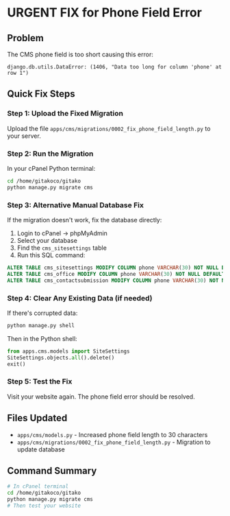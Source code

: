 # URGENT FIX for Phone Field Error

## Problem
The CMS phone field is too short causing this error:
```
django.db.utils.DataError: (1406, "Data too long for column 'phone' at row 1")
```

## Quick Fix Steps

### Step 1: Upload the Fixed Migration
Upload the file `apps/cms/migrations/0002_fix_phone_field_length.py` to your server.

### Step 2: Run the Migration
In your cPanel Python terminal:
```bash
cd /home/gitakoco/gitako
python manage.py migrate cms
```

### Step 3: Alternative Manual Database Fix
If the migration doesn't work, fix the database directly:

1. Login to cPanel → phpMyAdmin
2. Select your database
3. Find the `cms_sitesettings` table
4. Run this SQL command:
```sql
ALTER TABLE cms_sitesettings MODIFY COLUMN phone VARCHAR(30) NOT NULL DEFAULT '+234 (0) 901 234 5678';
ALTER TABLE cms_office MODIFY COLUMN phone VARCHAR(30) NOT NULL DEFAULT '';
ALTER TABLE cms_contactsubmission MODIFY COLUMN phone VARCHAR(30) NOT NULL DEFAULT '';
```

### Step 4: Clear Any Existing Data (if needed)
If there's corrupted data:
```bash
python manage.py shell
```
Then in the Python shell:
```python
from apps.cms.models import SiteSettings
SiteSettings.objects.all().delete()
exit()
```

### Step 5: Test the Fix
Visit your website again. The phone field error should be resolved.

## Files Updated
- `apps/cms/models.py` - Increased phone field length to 30 characters
- `apps/cms/migrations/0002_fix_phone_field_length.py` - Migration to update database

## Command Summary
```bash
# In cPanel terminal
cd /home/gitakoco/gitako
python manage.py migrate cms
# Then test your website
```